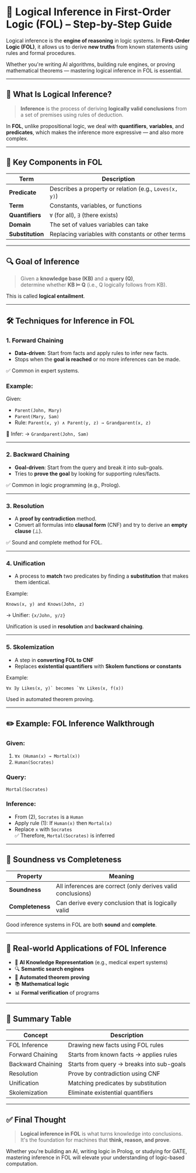 

# 📘 Logical Inference in First-Order Logic (FOL) – Step-by-Step Guide

Logical inference is the **engine of reasoning** in logic systems. In **First-Order Logic (FOL)**, it allows us to derive **new truths** from known statements using rules and formal procedures.

Whether you're writing AI algorithms, building rule engines, or proving mathematical theorems — mastering logical inference in FOL is essential.

---

## 🧠 What Is Logical Inference?

> **Inference** is the process of deriving **logically valid conclusions** from a set of premises using rules of deduction.

In **FOL**, unlike propositional logic, we deal with **quantifiers**, **variables**, and **predicates**, which makes the inference more expressive — and also more complex.

---

## 🔧 Key Components in FOL

| Term        | Description                                                  |
|-------------|--------------------------------------------------------------|
| **Predicate** | Describes a property or relation (e.g., `Loves(x, y)`)      |
| **Term**      | Constants, variables, or functions                          |
| **Quantifiers** | `∀` (for all), `∃` (there exists)                        |
| **Domain**    | The set of values variables can take                        |
| **Substitution** | Replacing variables with constants or other terms       |

---

## 🔍 Goal of Inference

> Given a **knowledge base (KB)** and a **query (Q)**,  
> determine whether **KB ⊨ Q** (i.e., Q logically follows from KB).

This is called **logical entailment**.

---

## 🛠 Techniques for Inference in FOL

### 1. **Forward Chaining**

- **Data-driven**: Start from facts and apply rules to infer new facts.
- Stops when the **goal is reached** or no more inferences can be made.

✅ Common in expert systems.

### Example:
Given:
- `Parent(John, Mary)`
- `Parent(Mary, Sam)`
- Rule: `Parent(x, y) ∧ Parent(y, z) → Grandparent(x, z)`

🧠 Infer:
→ `Grandparent(John, Sam)`

---

### 2. **Backward Chaining**

- **Goal-driven**: Start from the query and break it into sub-goals.
- Tries to **prove the goal** by looking for supporting rules/facts.

✅ Common in logic programming (e.g., Prolog).

---

### 3. **Resolution**

- A **proof by contradiction** method.
- Convert all formulas into **clausal form** (CNF) and try to derive an **empty clause** (⊥).

✅ Sound and complete method for FOL.

---

### 4. **Unification**

- A process to **match** two predicates by finding a **substitution** that makes them identical.

Example:
```text
Knows(x, y) and Knows(John, z)
```
→ Unifier: `{x/John, y/z}`

Unification is used in **resolution** and **backward chaining**.

---

### 5. **Skolemization**

- A step in **converting FOL to CNF**
- Replaces **existential quantifiers** with **Skolem functions or constants**

Example:
```text
∀x ∃y Likes(x, y)` becomes `∀x Likes(x, f(x))
```

Used in automated theorem proving.

---

## ✏️ Example: FOL Inference Walkthrough

### Given:
1. `∀x (Human(x) → Mortal(x))`
2. `Human(Socrates)`

### Query:
`Mortal(Socrates)`

### Inference:
- From (2), `Socrates` is a `Human`
- Apply rule (1): If `Human(x)` then `Mortal(x)`
- Replace `x` with `Socrates`  
✅ Therefore, `Mortal(Socrates)` is inferred

---

## 🚦 Soundness vs Completeness

| Property     | Meaning                                                  |
|--------------|-----------------------------------------------------------|
| **Soundness** | All inferences are correct (only derives valid conclusions) |
| **Completeness** | Can derive every conclusion that is logically valid     |

Good inference systems in FOL are both **sound** and **complete**.

---

## 🔎 Real-world Applications of FOL Inference

- 🤖 **AI Knowledge Representation** (e.g., medical expert systems)
- 🔍 **Semantic search engines**
- 🧮 **Automated theorem proving**
- 📚 **Mathematical logic**
- 📊 **Formal verification** of programs

---

## 🧠 Summary Table

| Concept            | Description                                     |
|--------------------|-------------------------------------------------|
| FOL Inference      | Drawing new facts using FOL rules               |
| Forward Chaining   | Starts from known facts → applies rules         |
| Backward Chaining  | Starts from query → breaks into sub-goals       |
| Resolution         | Prove by contradiction using CNF                |
| Unification        | Matching predicates by substitution             |
| Skolemization      | Eliminate existential quantifiers               |

---

## ✅ Final Thought

> **Logical inference in FOL** is what turns knowledge into conclusions.  
> It's the foundation for machines that **think, reason, and prove**.

Whether you're building an AI, writing logic in Prolog, or studying for GATE, mastering inference in FOL will elevate your understanding of logic-based computation.

